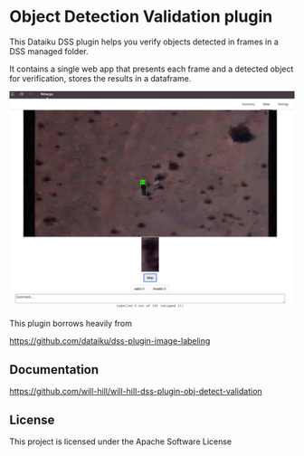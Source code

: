 # Object Detection Validation plugin

This Dataiku DSS plugin helps you verify objects detected in frames in a DSS managed folder.

It contains a single web app that presents each frame and a detected object for verification, stores the results in a dataframe.


![UI](obj_det_valid.jpg?raw=true "Title")

This plugin borrows heavily from 

https://github.com/dataiku/dss-plugin-image-labeling

## Documentation

https://github.com/will-hill/will-hill-dss-plugin-obj-detect-validation

## License

This project is licensed under the Apache Software License
